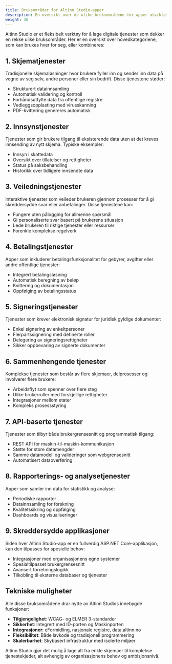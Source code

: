 ```yaml
---
title: Bruksområder for Altinn Studio-apper
description: En oversikt over de ulike bruksområdene for apper utviklet med Altinn Studio
weight: 30
---
```


Altinn Studio er et fleksibelt verktøy for å lage digitale tjenester som dekker en rekke ulike bruksområder. Her er en 
oversikt over hovedkategoriene, som kan brukes hver for seg, eller kombineres:

## 1. Skjematjenester
Tradisjonelle skjemaløsninger hvor brukere fyller inn og sender inn data på vegne av seg selv, andre personer eller sin bedrift. Disse tjenestene støtter:
- Strukturert datainnsamling
- Automatisk validering og kontroll
- Forhåndsutfylte data fra offentlige registre
- Vedleggsopplasting med virusskanning
- PDF-kvittering genereres automatisk

## 2. Innsynstjenester
Tjenester som gir brukere tilgang til eksisterende data uten at det kreves innsending av nytt skjema. Typiske eksempler:
- Innsyn i skattedata
- Oversikt over tillatelser og rettigheter
- Status på saksbehandling
- Historikk over tidligere innsendte data

## 3. Veiledningstjenester
Interaktive tjenester som veileder brukeren gjennom prosesser for å gi skreddersydde svar eller anbefalinger. Disse tjenestene kan:
- Fungere uten pålogging for allmenne spørsmål
- Gi personaliserte svar basert på brukerens situasjon
- Lede brukeren til riktige tjenester eller ressurser
- Forenkle komplekse regelverk

## 4. Betalingstjenester
Apper som inkluderer betalingsfunksjonalitet for gebyrer, avgifter eller andre offentlige tjenester:
- Integrert betalingsløsning
- Automatisk beregning av beløp
- Kvittering og dokumentasjon
- Oppfølging av betalingsstatus

## 5. Signeringstjenester
Tjenester som krever elektronisk signatur for juridisk gyldige dokumenter:
- Enkel signering av enkeltpersoner
- Flerpartssignering med definerte roller
- Delegering av signeringsrettigheter
- Sikker oppbevaring av signerte dokumenter

## 6. Sammenhengende tjenester
Komplekse tjenester som består av flere skjemaer, delprosesser og involverer flere brukere:
- Arbeidsflyt som spenner over flere steg
- Ulike brukerroller med forskjellige rettigheter
- Integrasjoner mellom etater
- Kompleks prosessstyring

## 7. API-baserte tjenester
Tjenester som tilbyr både brukergrensesnitt og programmatisk tilgang:
- REST API for maskin-til-maskin-kommunikasjon
- Støtte for store datamengder
- Samme datamodell og valideringer som webgrensesnitt
- Automatisert dataoverføring

## 8. Rapporterings- og analysetjenester
Apper som samler inn data for statistikk og analyse:
- Periodiske rapporter
- Datainnsamling for forskning
- Kvalitetssikring og oppfølging
- Dashboards og visualiseringer

## 9. Skreddersydde applikasjoner
Siden hver Altinn Studio-app er en fullverdig ASP.NET Core-applikasjon, kan den tilpasses for spesielle behov:
- Integrasjoner med organisasjonens egne systemer
- Spesialtilpasset brukergrensesnitt
- Avansert forretningslogikk
- Tilkobling til eksterne databaser og tjenester

## Tekniske muligheter

Alle disse bruksområdene drar nytte av Altinn Studios innebygde funksjoner:
- **Tilgjengelighet**: WCAG- og ELMER 3-standarder
- **Sikkerhet**: Integrert med ID-porten og Maskinporten
- **Integrasjoner**: eFormidling, nasjonale registre, data.altinn.no
- **Fleksibilitet**: Både lavkode og tradisjonell programmering
- **Skalerbarhet**: Skybasert infrastruktur med isolerte miljøer

Altinn Studio gjør det mulig å lage alt fra enkle skjemaer til komplekse tjenestekjeder, alt avhengig av organisasjonens behov og ambisjonsnivå.